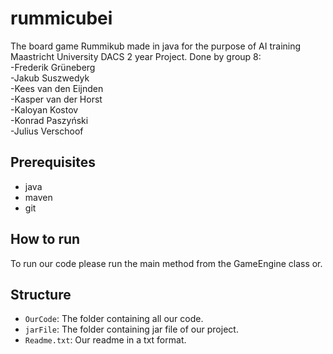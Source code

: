 # rummicubei
The board game Rummikub made in java for the purpose of AI training Maastricht University DACS 2 year Project.
Done by group 8: <br />
-Frederik Grüneberg <br />
-Jakub Suszwedyk <br />
-Kees van den Eijnden <br />
-Kasper van der Horst <br />
-Kaloyan Kostov <br />
-Konrad Paszyński <br />
-Julius Verschoof <br />

## Prerequisites
- java
- maven
- git
## How to run

To run our code please run the main method from the GameEngine class or.

## Structure

- `OurCode`: The folder containing all our code.
- `jarFile`: The folder containing jar file of our project.
- `Readme.txt`: Our readme in a txt format.
